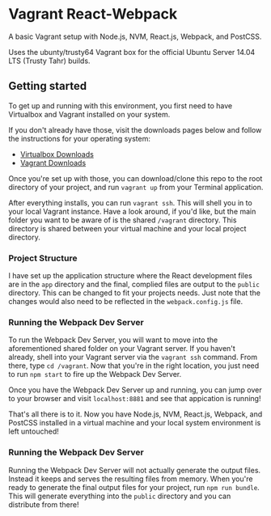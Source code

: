 # Vagrant React-Webpack

A basic Vagrant setup with Node.js, NVM, React.js, Webpack, and PostCSS.

Uses the ubunty/trusty64 Vagrant box for the official Ubuntu Server 14.04 LTS (Trusty Tahr) builds.


## Getting started

To get up and running with this environment, you first need to have Virtualbox and Vagrant installed on your system.

If you don't already have those, visit the downloads pages below and follow the instructions for your operating system:

* [Virtualbox Downloads](https://www.virtualbox.org/wiki/Downloads)
* [Vagrant Downloads](https://www.vagrantup.com/downloads.html)

Once you're set up with those, you can download/clone this repo to the root directory of your project, and run `vagrant up` from your Terminal application.

After everything installs, you can run `vagrant ssh`. This will shell you in to your local Vagrant instance. Have a look around, if you'd like, but the main folder you want to be aware of is the shared `/vagrant` directory. This directory is shared between your virtual machine and your local project directory.


### Project Structure

I have set up the application structure where the React development files are in the `app` directory and the final, complied files are output to the `public` directory. This can be changed to fit your projects needs. Just note that the changes would also need to be reflected in the `webpack.config.js` file.


### Running the Webpack Dev Server

To run the Webpack Dev Server, you will want to move into the aforementioned shared folder on your Vagrant server. If you haven't already, shell into your Vagrant server via the `vagrant ssh` command. From there, type `cd /vagrant`. Now that you're in the right location, you just need to run `npm start` to fire up the Webpack Dev Server.

Once you have the Webpack Dev Server up and running, you can jump over to your browser and visit `localhost:8881` and see that appication is running!

That's all there is to it. Now you have Node.js, NVM, React.js, Webpack, and PostCSS installed in a virtual machine and your local system environment is left untouched!

### Running the Webpack Dev Server

Running the Webpack Dev Server will not actually generate the output files. Instead it keeps and serves the resulting files from memory. When you're ready to generate the final output files for your project, run `npm run bundle`. This will generate everything into the `public` directory and you can distribute from there!

